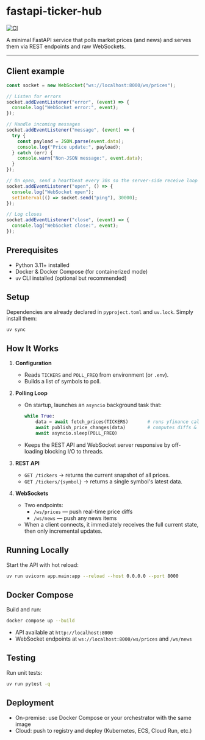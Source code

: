 # fastapi-ticker-hub

[![CI](https://github.com/ettysekhon/fastapi-ticker-hub/actions/workflows/ci.yml/badge.svg)](https://github.com/ettysekhon/fastapi-ticker-hub/actions/workflows/ci.yml)

A minimal FastAPI service that polls market prices (and news) and serves them via REST endpoints and raw WebSockets.

---

## Client example

```js
const socket = new WebSocket("ws://localhost:8000/ws/prices");

// Listen for errors
socket.addEventListener("error", (event) => {
  console.log("WebSocket error:", event);
});

// Handle incoming messages
socket.addEventListener("message", (event) => {
  try {
    const payload = JSON.parse(event.data);
    console.log("Price update:", payload);
  } catch (err) {
    console.warn("Non-JSON message:", event.data);
  }
});

// On open, send a heartbeat every 30s so the server-side receive loop doesn’t stall
socket.addEventListener("open", () => {
  console.log("WebSocket open");
  setInterval(() => socket.send("ping"), 30000);
});

// Log closes
socket.addEventListener("close", (event) => {
  console.log("WebSocket close:", event);
});
```

## Prerequisites

- Python 3.11+ installed
- Docker & Docker Compose (for containerized mode)
- `uv` CLI installed (optional but recommended)

## Setup

Dependencies are already declared in `pyproject.toml` and `uv.lock`. Simply install them:

```bash
uv sync
```

## How It Works

1. **Configuration**  
   - Reads `TICKERS` and `POLL_FREQ` from environment (or `.env`).  
   - Builds a list of symbols to poll.

2. **Polling Loop**  
   - On startup, launches an `asyncio` background task that:

     ```python
     while True:
         data = await fetch_prices(TICKERS)       # runs yfinance calls in a threadpool
         await publish_price_changes(data)        # computes diffs & broadcasts to WS clients
         await asyncio.sleep(POLL_FREQ)
     ```

   - Keeps the REST API and WebSocket server responsive by off‐loading blocking I/O to threads.

3. **REST API**  
   - `GET /tickers` → returns the current snapshot of all prices.  
   - `GET /tickers/{symbol}` → returns a single symbol's latest data.

4. **WebSockets**  
   - Two endpoints:  
     - `/ws/prices` — push real-time price diffs  
     - `/ws/news`   — push any news items  
   - When a client connects, it immediately receives the full current state, then only incremental updates.

## Running Locally

Start the API with hot reload:

```bash
uv run uvicorn app.main:app --reload --host 0.0.0.0 --port 8000
```

## Docker Compose

Build and run:

```bash
docker compose up --build
```

- API available at `http://localhost:8000`
- WebSocket endpoints at `ws://localhost:8000/ws/prices` and `/ws/news`

## Testing

Run unit tests:

```bash
uv run pytest -q
```

## Deployment

- On-premise: use Docker Compose or your orchestrator with the same image
- Cloud: push to registry and deploy (Kubernetes, ECS, Cloud Run, etc.)
